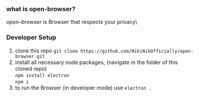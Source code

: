 ### what is open-browser?
*open-browser* is Browser that respects your privacy\

### Developer Setup
1. clone this repo `git clone https://github.com/NikiNikOfficially/open-browser.git`
2. install all necessary node packages, (navigate in the folder of this cloned repo)\
     `npm install electron`\
     `npm i`
3. to run the Browser (in developer mode) use `electron .`
